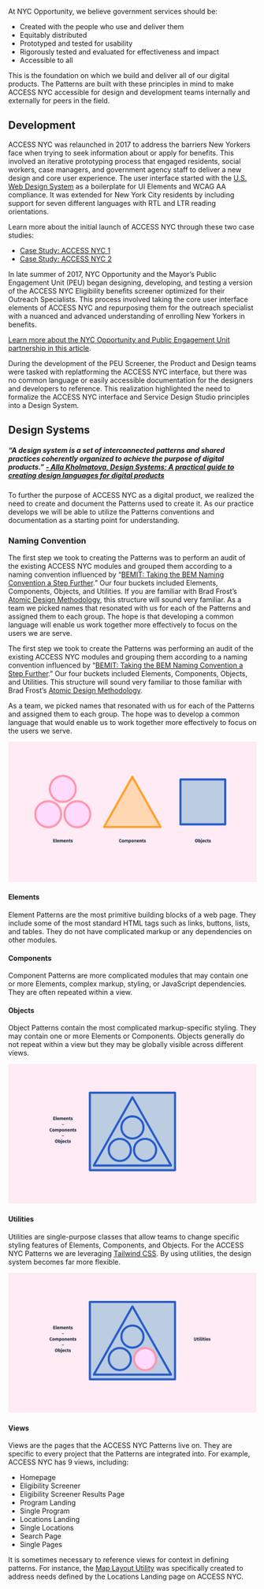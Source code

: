 
At NYC Opportunity, we believe government services should be:

* Created with the people who use and deliver them
* Equitably distributed
* Prototyped and tested for usability
* Rigorously tested and evaluated for effectiveness and impact
* Accessible to all

This is the foundation on which we build and deliver all of our digital products. The Patterns are built with these principles in mind to make ACCESS NYC accessible for design and development teams internally and externally for peers in the field.

## Development

ACCESS NYC was relaunched in 2017 to address the barriers New Yorkers face when trying to seek information about or apply for benefits. This involved an iterative prototyping process that engaged residents, social workers, case managers, and government agency staff to deliver a new design and core user experience. The user interface started with the [U.S. Web Design System](https://designsystem.digital.gov/) as a boilerplate for UI Elements and WCAG AA compliance. It was extended for New York City residents by including support for seven different languages with RTL and LTR reading orientations.

Learn more about the initial launch of ACCESS NYC through these two case studies:

* [Case Study: ACCESS NYC 1](https://civicservicedesign.com/case-study-access-nyc-part-1-5ccdf1c4a520)
* [Case Study: ACCESS NYC 2](https://civicservicedesign.com/case-study-access-nyc-part-2-f86130ebdead)

In late summer of 2017, NYC Opportunity and the Mayor’s Public Engagement Unit (PEU) began designing, developing, and testing a version of the ACCESS NYC Eligibility benefits screener optimized for their Outreach Specialists. This process involved taking the core user interface elements of ACCESS NYC and repurposing them for the outreach specialist with a nuanced and advanced understanding of enrolling New Yorkers in benefits.

[Learn more about the NYC Opportunity and Public Engagement Unit partnership in this article](https://medium.com/nyc-opportunity/nyc-opportunity-and-the-public-engagement-unit-partner-for-facilitated-benefits-screening-and-e889407ccf4c).

During the development of the PEU Screener, the Product and Design teams were tasked with replatforming the  ACCESS NYC interface, but there was no common language or easily accessible documentation for the designers and developers to reference. This realization highlighted the need to formalize the ACCESS NYC interface and Service Design Studio principles into a Design System.

## Design Systems

##### “A design system is a set of interconnected patterns and shared practices coherently organized to achieve the purpose of digital products.” [_- Alla Kholmatova, Design Systems; A practical guide to creating design languages for digital products_](http://designsystemsbook.com)

To further the purpose of ACCESS NYC as a digital product, we realized the need to create and document the Patterns used to create it. As our practice develops we will be able to utilize the Patterns conventions and documentation as a starting point for understanding.

### Naming Convention

The first step we took to creating the Patterns was to perform an audit of the existing ACCESS NYC modules and grouped them according to a naming convention influenced by “[BEMIT: Taking the BEM Naming Convention a Step Further](https://csswizardry.com/2015/08/bemit-taking-the-bem-naming-convention-a-step-further/).” Our four buckets included Elements, Components, Objects, and Utilities. If you are familiar with Brad Frost’s [Atomic Design Methodology](http://atomicdesign.bradfrost.com/chapter-2/), this structure will sound very familiar. As a team we picked names that resonated with us for each of the Patterns and assigned them to each group. The hope is that developing a common language will enable us work together more effectively to focus on the users we are serve.

The first step we took to create the Patterns was performing an audit of the existing ACCESS NYC modules and grouping them according to a naming convention influenced by “[BEMIT: Taking the BEM Naming Convention a Step Further](https://csswizardry.com/2015/08/bemit-taking-the-bem-naming-convention-a-step-further/).” Our four buckets included Elements, Components, Objects, and Utilities. This structure will sound very familiar to those familiar with Brad Frost’s [Atomic Design Methodology](http://atomicdesign.bradfrost.com/chapter-2/).

As a team, we picked names that resonated with us for each of the Patterns and assigned them to each group. The hope was to develop a common language that would  enable us to work together more effectively to focus on the users we serve.

![Image with graphics representing elements, components, and objects.](images/naming-01.png "Elements, Components, and Objects")

#### Elements

Element Patterns are the most primitive building blocks of a web page. They include some of the most standard HTML tags such as links, buttons, lists, and tables. They do not have complicated markup or any dependencies on other modules.

#### Components

Component Patterns are more complicated modules that may contain one or more Elements, complex markup, styling, or JavaScript dependencies. They are often repeated within a view.

#### Objects

Object Patterns contain the most complicated markup-specific styling. They may contain one or more Elements or Components. Objects generally do not repeat within a view but they may be globally visible across different views.

![Image with graphic describing how elements fit into components and components fit into objects.](images/naming-02.png "How Elements, Components, and Objects Fit Together")

#### Utilities

Utilities are single-purpose classes that allow teams to change specific styling features of Elements, Components, and Objects. For the ACCESS NYC Patterns we are leveraging [Tailwind CSS](https://tailwindcss.com). By using utilities, the design system becomes far more flexible.

![Image with graphic describing how utilities can change the styling of an element.](images/naming-03.png "Utilities")

#### Views

Views are the pages that the ACCESS NYC Patterns live on. They are specific to every project that the Patterns are integrated into. For example, ACCESS NYC has 9 views, including:

* Homepage
* Eligibility Screener
* Eligibility Screener Results Page
* Program Landing
* Single Program
* Locations Landing
* Single Locations
* Search Page
* Single Pages

It is sometimes necessary to reference views for context in defining patterns. For instance, the [Map Layout Utility](layouts#map) was specifically created to address needs defined by the Locations Landing page on ACCESS NYC.
